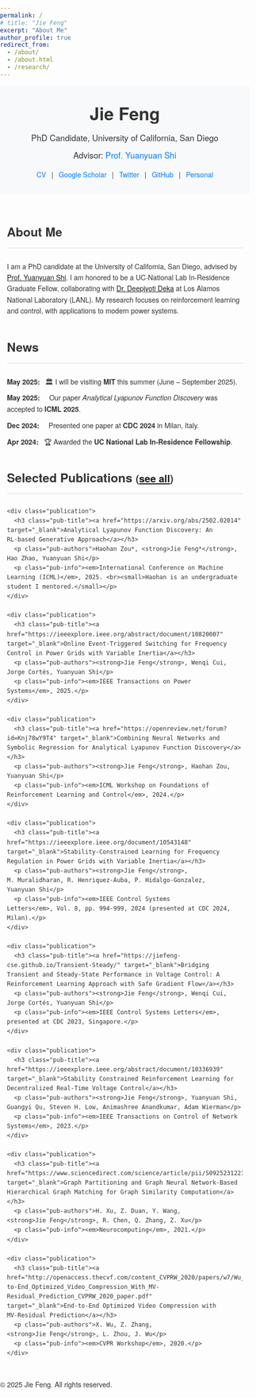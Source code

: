 ```yaml
---
permalink: /
# title: "Jie Feng"
excerpt: "About Me"
author_profile: true
redirect_from: 
  - /about/
  - /about.html
  - /research/
---
```


<html lang="en">
<head>
  <meta charset="UTF-8">
  <title>Jie Feng - PhD Candidate, UC San Diego</title>
  <meta name="viewport" content="width=device-width, initial-scale=1.0">
  <!-- Optional: Include a favicon -->
  <!-- <link rel="icon" href="path_to_your_favicon.ico"> -->
  <style>
    body {
      font-family: 'Helvetica Neue', Helvetica, Arial, sans-serif;
      color: #333;
      margin: 0;
      padding: 0;
      line-height: 1.6;
    }
    header {
      background-color: #f8f9fa;
      padding: 2em 1em;
      text-align: center;
    }
    header h1 {
      margin: 0;
      font-size: 2.5em;
    }
    header p {
      margin: 0.5em 0;
      font-size: 1.2em;
    }
    header a {
      color: #007bff;
      text-decoration: none;
    }
    header a:hover {
      text-decoration: underline;
    }
    nav {
      margin-top: 1em;
    }
    nav a {
      margin: 0 0.5em;
      color: #007bff;
      text-decoration: none;
    }
    nav a:hover {
      text-decoration: underline;
    }
    main {
      max-width: 900px;
      margin: 2em auto;
      padding: 0 1em;
    }
    section {
      margin-bottom: 3em;
    }
    h2 {
      border-bottom: 2px solid #e9ecef;
      padding-bottom: 0.5em;
      margin-bottom: 1em;
      font-size: 1.75em;
    }
    /* News */
    .news-list {
      list-style: none;
      padding-left: 0;
    }
    .news-item {
      margin-bottom: 0.75em;
    }
    .news-date {
      font-weight: bold;
      margin-right: 0.5em;
    }
    .publication {
      margin-bottom: 2em;
    }
    .pub-title {
      margin: 0 0 0.25em 0;
      font-size: 1.15em;
    }
    .pub-title a {
      color: #007bff;
      text-decoration: none;
    }
    .pub-title a:hover {
      text-decoration: underline;
    }
    .pub-authors {
      margin: 0;
      font-size: 0.95em;
      color: #555;
    }
    .pub-info {
      margin: 0.25em 0 0 0;
      font-size: 0.9em;
      color: #777;
    }

    footer {
      text-align: center;
      padding: 2em 1em;
      background-color: #f8f9fa;
      font-size: 0.9em;
    }
    @media (max-width: 600px) {
      header h1 {
        font-size: 2em;
      }
      main {
        padding: 0 1em;
      }
    }
  </style>
</head>
<body>

<header>
  <h1>Jie Feng</h1>
  <p>PhD Candidate, University of California, San Diego</p>
  <p>
    Advisor: <a href="https://yyshi.eng.ucsd.edu/" target="_blank">Prof. Yuanyuan Shi</a>
  </p>
  <nav>
    <!-- Add internal anchors for quick navigation -->
    <!-- <a href="#about">About</a> |
    <a href="#news">News</a> |
    <a href="#publications">Publications</a> | -->
    <!-- External links -->
    <a href="https://jiefeng-cse.github.io/files/Jie_resume.pdf" target="_blank">CV</a> |
    <a href="https://scholar.google.com/citations?user=izXkblIAAAAJ&hl=en" target="_blank">Google Scholar</a> |
    <a href="https://twitter.com/jiefengcse" target="_blank">Twitter</a> |
    <a href="https://github.com/JieFeng-cse" target="_blank">GitHub</a> |
    <a href="https://jiefeng-cse.github.io/personal/" target="_blank">Personal</a> 
  </nav>
</header>

<main>
  <!-- About -->
  <section id="about">
    <h2>About Me</h2>
    <p>
      I am a PhD candidate at the University of California, San Diego, advised by <a href="https://yyshi.eng.ucsd.edu/" target="_blank">Prof. Yuanyuan Shi</a>. I am honored to be a UC‑National Lab In‑Residence Graduate Fellow, collaborating with <a href="https://cnls.lanl.gov/external/people/Deepjyoti_Deka.php" target="_blank">Dr. Deepjyoti Deka</a> at Los Alamos National Laboratory (LANL). My research focuses on reinforcement learning and control, with applications to modern power systems.
    </p>
  </section>

  <!-- News -->
  <section id="news">
    <h2>News</h2>
    <ul class="news-list">
    <li class="news-item"><span class="news-date">May&nbsp;2025:</span> 🏛️ I will be visiting <strong>MIT</strong> this summer (June&nbsp;–&nbsp;September&nbsp;2025).</li>
      <li class="news-item"><span class="news-date">May&nbsp;2025:</span> 🎉 Our paper <em>Analytical Lyapunov Function Discovery</em> was accepted to <strong>ICML&nbsp;2025</strong>.</li>
      <li class="news-item"><span class="news-date">Dec&nbsp;2024:</span> 📢 Presented one paper at <strong>CDC&nbsp;2024</strong> in Milan, Italy.</li>
      <li class="news-item"><span class="news-date">Apr&nbsp;2024:</span> 🏆 Awarded the <strong>UC National Lab In-Residence Fellowship</strong>.</li>
    </ul>
  </section>

  <!-- Publications -->
  <section id="publications">
    <h2>Selected Publications <small>(<a href="https://jiefeng-cse.github.io/papers/" target="_blank">see all</a>)</small></h2>

    <div class="publication">
      <h3 class="pub-title"><a href="https://arxiv.org/abs/2502.02014" target="_blank">Analytical Lyapunov Function Discovery: An RL‑based Generative Approach</a></h3>
      <p class="pub-authors">Haohan Zou*, <strong>Jie Feng*</strong>, Hao Zhao, Yuanyuan Shi</p>
      <p class="pub-info"><em>International Conference on Machine Learning (ICML)</em>, 2025. <br><small>Haohan is an undergraduate student I mentored.</small></p>
    </div>

    <div class="publication">
      <h3 class="pub-title"><a href="https://ieeexplore.ieee.org/abstract/document/10820007" target="_blank">Online Event‑Triggered Switching for Frequency Control in Power Grids with Variable Inertia</a></h3>
      <p class="pub-authors"><strong>Jie Feng</strong>, Wenqi Cui, Jorge Cortés, Yuanyuan Shi</p>
      <p class="pub-info"><em>IEEE Transactions on Power Systems</em>, 2025.</p>
    </div>

    <div class="publication">
      <h3 class="pub-title"><a href="https://openreview.net/forum?id=Knj78wY9T4" target="_blank">Combining Neural Networks and Symbolic Regression for Analytical Lyapunov Function Discovery</a></h3>
      <p class="pub-authors"><strong>Jie Feng</strong>, Haohan Zou, Yuanyuan Shi</p>
      <p class="pub-info"><em>ICML Workshop on Foundations of Reinforcement Learning and Control</em>, 2024.</p>
    </div>

    <div class="publication">
      <h3 class="pub-title"><a href="https://ieeexplore.ieee.org/document/10543148" target="_blank">Stability‑Constrained Learning for Frequency Regulation in Power Grids with Variable Inertia</a></h3>
      <p class="pub-authors"><strong>Jie Feng</strong>, M. Muralidharan, R. Henriquez‑Auba, P. Hidalgo‑Gonzalez, Yuanyuan Shi</p>
      <p class="pub-info"><em>IEEE Control Systems Letters</em>, Vol. 8, pp. 994‑999, 2024 (presented at CDC 2024, Milan).</p>
    </div>

    <div class="publication">
      <h3 class="pub-title"><a href="https://jiefeng-cse.github.io/Transient-Steady/" target="_blank">Bridging Transient and Steady‑State Performance in Voltage Control: A Reinforcement Learning Approach with Safe Gradient Flow</a></h3>
      <p class="pub-authors"><strong>Jie Feng</strong>, Wenqi Cui, Jorge Cortés, Yuanyuan Shi</p>
      <p class="pub-info"><em>IEEE Control Systems Letters</em>, presented at CDC 2023, Singapore.</p>
    </div>

    <div class="publication">
      <h3 class="pub-title"><a href="https://ieeexplore.ieee.org/abstract/document/10336939" target="_blank">Stability Constrained Reinforcement Learning for Decentralized Real-Time Voltage Control</a></h3>
      <p class="pub-authors"><strong>Jie Feng</strong>, Yuanyuan Shi, Guangyi Qu, Steven H. Low, Animashree Anandkumar, Adam Wierman</p>
      <p class="pub-info"><em>IEEE Transactions on Control of Network Systems</em>, 2023.</p>
    </div>

    <div class="publication">
      <h3 class="pub-title"><a href="https://www.sciencedirect.com/science/article/pii/S0925231221001351" target="_blank">Graph Partitioning and Graph Neural Network‑Based Hierarchical Graph Matching for Graph Similarity Computation</a></h3>
      <p class="pub-authors">H. Xu, Z. Duan, Y. Wang, <strong>Jie Feng</strong>, R. Chen, Q. Zhang, Z. Xu</p>
      <p class="pub-info"><em>Neurocomputing</em>, 2021.</p>
    </div>

    <div class="publication">
      <h3 class="pub-title"><a href="http://openaccess.thecvf.com/content_CVPRW_2020/papers/w7/Wu_End-to-End_Optimized_Video_Compression_With_MV-Residual_Prediction_CVPRW_2020_paper.pdf" target="_blank">End‑to‑End Optimized Video Compression with MV‑Residual Prediction</a></h3>
      <p class="pub-authors">X. Wu, Z. Zhang, <strong>Jie Feng</strong>, L. Zhou, J. Wu</p>
      <p class="pub-info"><em>CVPR Workshop</em>, 2020.</p>
    </div>
  </section>
</main>

<footer>
  <p>&copy; 2025 Jie Feng. All rights reserved.</p>
</footer>

<!-- Global site tag (gtag.js) - Google Analytics -->
<script async src="https://www.googletagmanager.com/gtag/js?id=UA-146397444-1"></script>
<script>
  window.dataLayer = window.dataLayer || [];
  function gtag(){dataLayer.push(arguments);}  
  gtag('js', new Date());
  gtag('config', 'UA-146397444-1');
</script>
</body>
</html>
